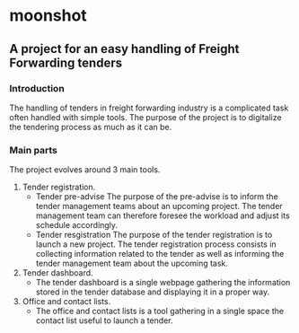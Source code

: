 # moonshot
## A project for an easy handling of Freight Forwarding tenders

### Introduction
The handling of tenders in freight forwarding industry is a complicated task often handled with simple tools.
The purpose of the project is to digitalize the tendering process as much as it can be.

### Main parts
The project evolves around 3 main tools.
1. Tender registration.
    - Tender pre-advise
    The purpose of the pre-advise is to inform the tender management teams about an upcoming project. The tender management team can therefore foresee the workload and adjust its schedule accordingly.
    - Tender resgistration
    The purpose of the tender registration is to launch a new project. The tender registration process consists in collecting information related to the tender as well as informing the tender management team about the upcoming task.
2. Tender dashboard.
    - The tender dashboard is a single webpage gathering the information stored in the tender database and displaying it in a proper way.
3. Office and contact lists.
    - The office and contact lists is a tool gathering in a single space the contact list useful to launch a tender.

